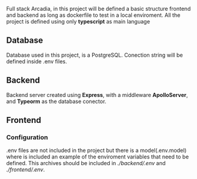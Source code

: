 Full stack Arcadia, in this project will be defined a basic structure frontend and backend as long as dockerfile to test in a local enviroment. All the project is defined using only **typescript** as main language

## Database
Database used in this project, is a PostgreSQL. Conection string will be defined inside .env files.
## Backend
Backend server created using **Express**, with a middleware **ApolloServer**, and **Typeorm** as the database conector.
## Frontend

### Configuration
.env files are not included in the project but there is a model(.env.model) where is included an example of the enviroment variables that need to be defined. This archives should be included in _./backend/.env_ and _./frontend/.env_.